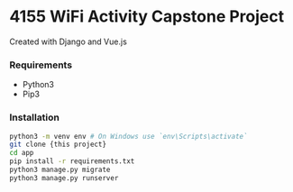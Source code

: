 # 4155 WiFi Activity Capstone Project

Created with Django and Vue.js

### Requirements
- Python3
- Pip3

### Installation
```sh
python3 -m venv env # On Windows use `env\Scripts\activate`
git clone {this project}
cd app
pip install -r requirements.txt
python3 manage.py migrate
python3 manage.py runserver
```